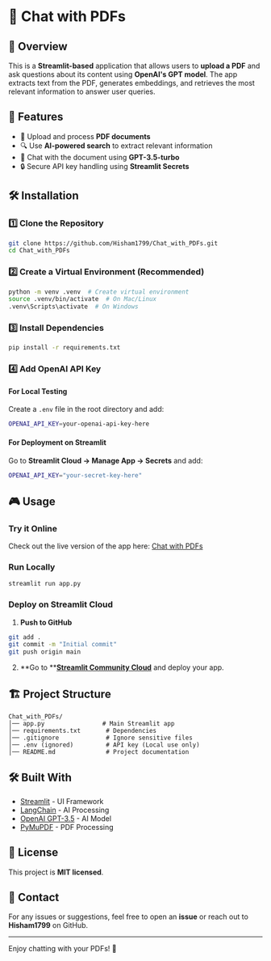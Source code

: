 # 📄 Chat with PDFs

## 📝 Overview

This is a **Streamlit-based** application that allows users to **upload a PDF** and ask questions about its content using **OpenAI's GPT model**. The app extracts text from the PDF, generates embeddings, and retrieves the most relevant information to answer user queries.

## 🚀 Features

- 📂 Upload and process **PDF documents**
- 🔍 Use **AI-powered search** to extract relevant information
- 💬 Chat with the document using **GPT-3.5-turbo**
- 🔒 Secure API key handling using **Streamlit Secrets**

## 🛠️ Installation

### **1️⃣ Clone the Repository**

```sh
git clone https://github.com/Hisham1799/Chat_with_PDFs.git
cd Chat_with_PDFs
```

### **2️⃣ Create a Virtual Environment (Recommended)**

```sh
python -m venv .venv  # Create virtual environment
source .venv/bin/activate  # On Mac/Linux
.venv\Scripts\activate  # On Windows
```

### **3️⃣ Install Dependencies**

```sh
pip install -r requirements.txt
```

### **4️⃣ Add OpenAI API Key**

#### **For Local Testing**

Create a `.env` file in the root directory and add:

```sh
OPENAI_API_KEY=your-openai-api-key-here
```

#### **For Deployment on Streamlit**

Go to **Streamlit Cloud → Manage App → Secrets** and add:

```sh
OPENAI_API_KEY="your-secret-key-here"
```

## 🎮 Usage

### **Try it Online**
Check out the live version of the app here: [Chat with PDFs](https://hisham1799-chat-with-pdfs-app-voxy3y.streamlit.app/)

### **Run Locally**

```sh
streamlit run app.py
```

### **Deploy on Streamlit Cloud**

1. **Push to GitHub**

```sh
git add .
git commit -m "Initial commit"
git push origin main
```

2. \*\*Go to \*\***[Streamlit Community Cloud](https://streamlit.io/cloud)** and deploy your app.

## 🏗️ Project Structure

```
Chat_with_PDFs/
│── app.py                # Main Streamlit app
│── requirements.txt       # Dependencies
│── .gitignore             # Ignore sensitive files
│── .env (ignored)         # API key (Local use only)
│── README.md              # Project documentation
```

## 🛠️ Built With

- [Streamlit](https://streamlit.io/) - UI Framework
- [LangChain](https://python.langchain.com/) - AI Processing
- [OpenAI GPT-3.5](https://openai.com/) - AI Model
- [PyMuPDF](https://pymupdf.readthedocs.io/) - PDF Processing

## 📜 License

This project is **MIT licensed**.

## 📩 Contact

For any issues or suggestions, feel free to open an **issue** or reach out to **Hisham1799** on GitHub.

---

Enjoy chatting with your PDFs! 🚀

